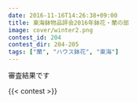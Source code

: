```yaml
---
date: 2016-11-16T14:26:38+09:00
title: 東海鉢物品評会2016年鉢花・蘭の部
image: cover/winter2.png
contest_id: 204
contest_dir: 204-205
tags: ["蘭", "ハウス鉢花", "東海"]
---
```

審査結果です

{{< contest >}}
